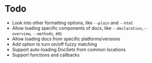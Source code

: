 # Todo

- Look into other formatting options, like `--plain` and `--html`
 - Allow loading specific components of docs, like `--declaration`,`--overview`, `--methods`, etc
 - Allow loading docs from specific platforms/versions
 - Add option to turn on/off fuzzy matching
 - Support auto-loading DocSets from common locations
 - Support functions and callbacks